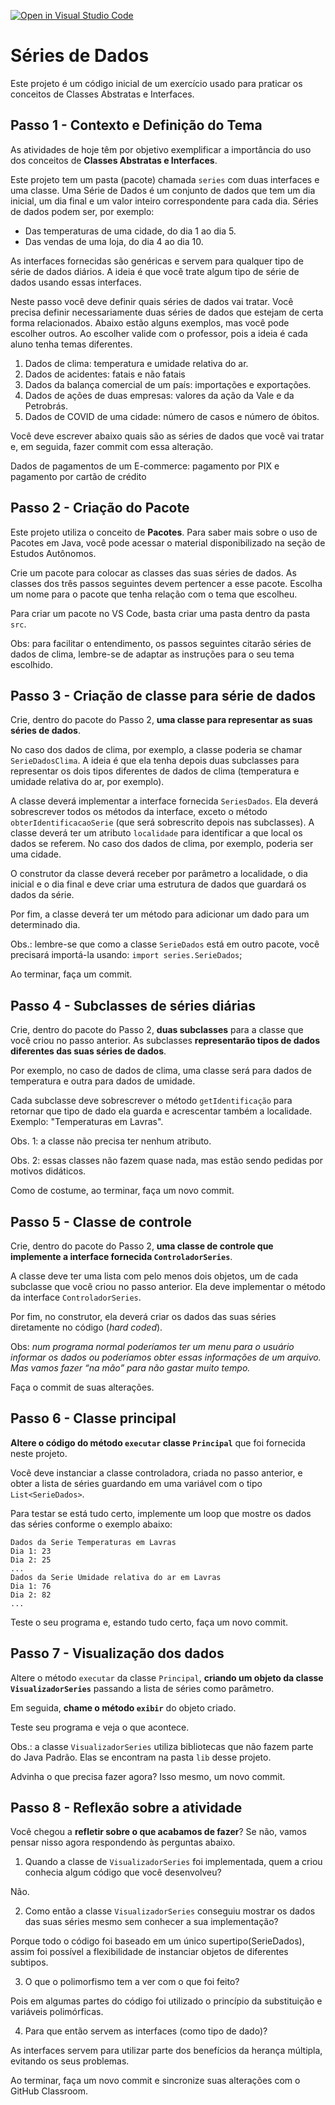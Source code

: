 [![Open in Visual Studio Code](https://classroom.github.com/assets/open-in-vscode-c66648af7eb3fe8bc4f294546bfd86ef473780cde1dea487d3c4ff354943c9ae.svg)](https://classroom.github.com/online_ide?assignment_repo_id=8130362&assignment_repo_type=AssignmentRepo)
# Séries de Dados

Este projeto é um código inicial de um exercício usado para praticar os conceitos de Classes Abstratas e Interfaces.

## Passo 1 - Contexto e Definição do Tema

As atividades de hoje têm por objetivo exemplificar a importância do uso dos conceitos de **Classes Abstratas e Interfaces**.

Este projeto tem um pasta (pacote) chamada `series` com duas interfaces e uma classe. 
Uma Série de Dados é um conjunto de dados que tem um dia inicial, um dia final e um valor inteiro correspondente para cada dia.
Séries de dados podem ser, por exemplo:

- Das temperaturas de uma cidade, do dia 1 ao dia 5.
- Das vendas de uma loja, do dia 4 ao dia 10.

As interfaces fornecidas são genéricas e servem para qualquer tipo de série de dados diários.
A ideia é que você trate algum tipo de série de dados usando essas interfaces.

Neste passo você deve definir quais séries de dados vai tratar.
Você precisa definir necessariamente duas séries de dados que estejam de certa forma relacionados.
Abaixo estão alguns exemplos, mas você pode escolher outros.
Ao escolher valide com o professor, pois a ideia é cada aluno tenha temas diferentes.

1. Dados de clima: temperatura e umidade relativa do ar.
2. Dados de acidentes: fatais e não fatais
3. Dados da balança comercial de um país: importações e exportações.
4. Dados de ações de duas empresas: valores da ação da Vale e da Petrobrás.
5. Dados de COVID de uma cidade: número de casos e número de óbitos.

Você deve escrever abaixo quais são as séries de dados que você vai tratar e, em seguida, fazer commit com essa alteração.

Dados de pagamentos de um E-commerce: pagamento por PIX e pagamento por cartão de crédito

## Passo 2 - Criação do Pacote

Este projeto utiliza o conceito de **Pacotes**.
Para saber mais sobre o uso de Pacotes em Java, você pode acessar o material disponibilizado na seção de Estudos Autônomos.

Crie um pacote para colocar as classes das suas séries de dados.
As classes dos três passos seguintes devem pertencer a esse pacote.
Escolha um nome para o pacote que tenha relação com o tema que escolheu.

Para criar um pacote no VS Code, basta criar uma pasta dentro da pasta `src`.

Obs: para facilitar o entendimento, os passos seguintes citarão séries de dados de clima, lembre-se de adaptar as instruções para o seu tema escolhido.

## Passo 3 - Criação de classe para série de dados

Crie, dentro do pacote do Passo 2, **uma classe para representar as suas séries de dados**.

No caso dos dados de clima, por exemplo, a classe poderia se chamar `SerieDadosClima`.
A ideia é que ela tenha depois duas subclasses para representar os dois tipos diferentes de dados de clima (temperatura e umidade relativa do ar, por exemplo).

A classe deverá implementar a interface fornecida `SeriesDados`.
Ela deverá sobrescrever todos os métodos da interface, exceto o método `obterIdentificacaoSerie` (que será sobrescrito depois nas subclasses).
A classe deverá ter um atributo `localidade` para identificar a que local os dados se referem.
No caso dos dados de clima, por exemplo, poderia ser uma cidade.

O construtor da classe deverá receber por parâmetro a localidade, o dia inicial e o dia final e deve criar uma estrutura de dados que guardará os dados da série.

Por fim, a classe deverá ter um método para adicionar um dado para um determinado dia.

Obs.: lembre-se que como a classe `SerieDados` está em outro pacote, você precisará importá-la usando: `import series.SerieDados`;

Ao terminar, faça um commit.

## Passo 4 - Subclasses de séries diárias

Crie, dentro do pacote do Passo 2, **duas subclasses** para a classe que você criou no passo anterior.
As subclasses **representarão tipos de dados diferentes das suas séries de dados**.

Por exemplo, no caso de dados de clima, uma classe será para dados de temperatura e outra para dados de umidade.

Cada subclasse deve sobrescrever o método `getIdentificação` para retornar que tipo de dado ela guarda e acrescentar também a localidade.
Exemplo: "Temperaturas em Lavras".

Obs. 1: a classe não precisa ter nenhum atributo.

Obs. 2: essas classes não fazem quase nada, mas estão sendo pedidas por motivos didáticos.

Como de costume, ao terminar, faça um novo commit.

## Passo 5 - Classe de controle

Crie, dentro do pacote do Passo 2, **uma classe de controle que implemente a interface fornecida `ControladorSeries`**.

A classe deve ter uma lista com pelo menos dois objetos, um de cada subclasse que você criou no passo anterior.
Ela deve implementar o método da interface `ControladorSeries`.

Por fim, no construtor, ela deverá criar os dados das suas séries diretamente no código (*hard coded*).

Obs: *num programa normal poderíamos ter um menu para o usuário informar os dados ou poderíamos obter essas informações de um arquivo. Mas vamos fazer “na mão” para não gastar muito tempo.*

Faça o commit de suas alterações.

## Passo 6 - Classe principal

**Altere o código do método `executar` classe `Principal`** que foi fornecida neste projeto.

Você deve instanciar a classe controladora, criada no passo anterior, e obter a lista de séries guardando em uma variável com o tipo `List<SerieDados>`.

Para testar se está tudo certo, implemente um loop que mostre os dados das séries conforme o exemplo abaixo:

```
Dados da Serie Temperaturas em Lavras
Dia 1: 23
Dia 2: 25
...
Dados da Serie Umidade relativa do ar em Lavras
Dia 1: 76
Dia 2: 82
...
```

Teste o seu programa e, estando tudo certo, faça um novo commit.

## Passo 7 - Visualização dos dados

Altere o método `executar` da classe `Principal`, **criando um objeto da classe `VisualizadorSeries`** passando a lista de séries como parâmetro.

Em seguida, **chame o método `exibir`** do objeto criado. 

Teste seu programa e veja o que acontece.

Obs.: a classe `VisualizadorSeries` utiliza bibliotecas que não fazem parte do Java Padrão.
Elas se encontram na pasta `lib` desse projeto.

Advinha o que precisa fazer agora? Isso mesmo, um novo commit.

## Passo 8 - Reflexão sobre a atividade

Você chegou a **refletir sobre o que acabamos de fazer**?
Se não, vamos pensar nisso agora respondendo às perguntas abaixo.

1. Quando a classe de `VisualizadorSeries` foi implementada, quem a criou conhecia algum código que você desenvolveu?

Não.

2. Como então a classe `VisualizadorSeries` conseguiu mostrar os dados das suas séries mesmo sem conhecer a sua implementação?

Porque todo o código foi baseado em um único supertipo(SerieDados), assim foi possível a flexibilidade de instanciar objetos de diferentes subtipos.

3. O que o polimorfismo tem a ver com o que foi feito?

Pois em algumas partes do código foi utilizado o princípio da substituição e variáveis polimórficas.

4. Para que então servem as interfaces (como tipo de dado)?

As interfaces servem para utilizar parte dos benefícios da herança múltipla, evitando os seus problemas.

Ao terminar, faça um novo commit e sincronize suas alterações com o GitHub Classroom.

